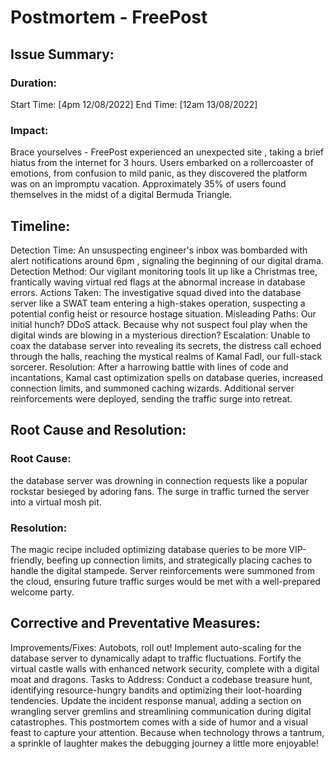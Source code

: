 # Postmortem - FreePost 
## Issue Summary:
### Duration:
Start Time: [4pm 12/08/2022]
End Time: [12am 13/08/2022]
### Impact:
Brace yourselves - FreePost experienced an unexpected site , taking a brief hiatus from the internet for 3 hours.
Users embarked on a rollercoaster of emotions, from confusion to mild panic, as they discovered the platform was on an impromptu vacation.
Approximately  35% of users found themselves in the midst of a digital Bermuda Triangle.
##  Timeline:
Detection Time:
An unsuspecting engineer's inbox was bombarded with alert notifications around 6pm , signaling the beginning of our digital drama.
Detection Method:
Our vigilant monitoring tools lit up like a Christmas tree, frantically waving virtual red flags at the abnormal increase in database errors.
Actions Taken:
The investigative squad dived into the database server like a SWAT team entering a high-stakes operation, suspecting a potential config heist or resource hostage situation.
Misleading Paths:
Our initial hunch? DDoS attack. Because why not suspect foul play when the digital winds are blowing in a mysterious direction?
Escalation:
Unable to coax the database server into revealing its secrets, the distress call echoed through the halls, reaching the mystical realms of Kamal Fadl, our full-stack sorcerer.
Resolution:
After a harrowing battle with lines of code and incantations, Kamal cast optimization spells on database queries, increased connection limits, and summoned caching wizards. Additional server reinforcements were deployed, sending the traffic surge into retreat.
## Root Cause and Resolution:
### Root Cause:
the database server was drowning in connection requests like a popular rockstar besieged by adoring fans. The surge in traffic turned the server into a virtual mosh pit.
### Resolution:
The magic recipe included optimizing database queries to be more VIP-friendly, beefing up connection limits, and strategically placing caches to handle the digital stampede. Server reinforcements were summoned from the cloud, ensuring future traffic surges would be met with a well-prepared welcome party.
## Corrective and Preventative Measures:
Improvements/Fixes:
Autobots, roll out! Implement auto-scaling for the database server to dynamically adapt to traffic fluctuations.
Fortify the virtual castle walls with enhanced network security, complete with a digital moat and dragons.
Tasks to Address:
Conduct a codebase treasure hunt, identifying resource-hungry bandits and optimizing their loot-hoarding tendencies.
Update the incident response manual, adding a section on wrangling server gremlins and streamlining communication during digital catastrophes.
This postmortem comes with a side of humor and a visual feast to capture your attention. Because when technology throws a tantrum, a sprinkle of laughter makes the debugging journey a little more enjoyable!

